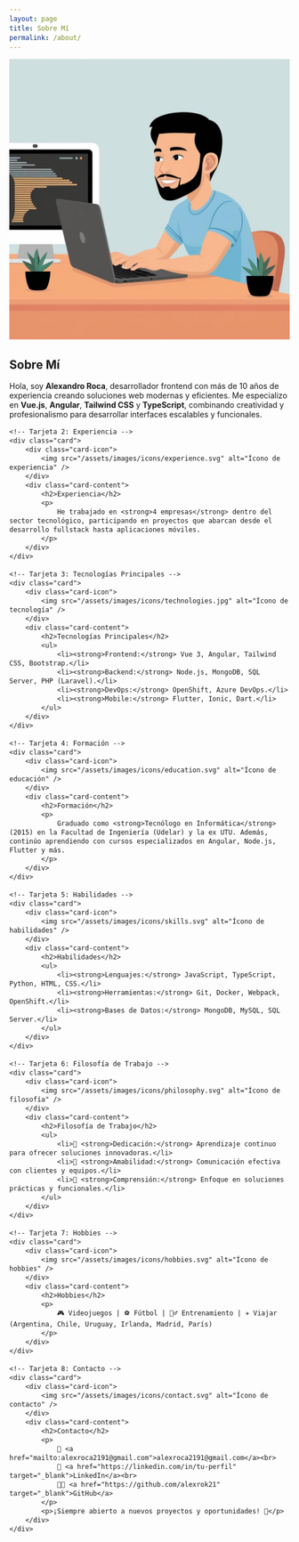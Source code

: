 ```yaml
---
layout: page
title: Sobre Mí
permalink: /about/
---
```


<div class="about-container">
    <!-- Tarjeta 1: Presentación -->
    <div class="card">
        <div class="card-icon">
            <img src="/assets/images/icons/about_me.jpg" alt="Ícono de perfil" />
        </div>
        <div class="card-content">
            <h2>Sobre Mí</h2>
            <p>
                Hola, soy <strong>Alexandro Roca</strong>, desarrollador frontend con más de 10 años de experiencia creando soluciones web modernas y eficientes. Me especializo en <strong>Vue.js</strong>, <strong>Angular</strong>, <strong>Tailwind CSS</strong> y <strong>TypeScript</strong>, combinando creatividad y profesionalismo para desarrollar interfaces escalables y funcionales.
            </p>
        </div>
    </div>

    <!-- Tarjeta 2: Experiencia -->
    <div class="card">
        <div class="card-icon">
            <img src="/assets/images/icons/experience.svg" alt="Ícono de experiencia" />
        </div>
        <div class="card-content">
            <h2>Experiencia</h2>
            <p>
                He trabajado en <strong>4 empresas</strong> dentro del sector tecnológico, participando en proyectos que abarcan desde el desarrollo fullstack hasta aplicaciones móviles.
            </p>
        </div>
    </div>

    <!-- Tarjeta 3: Tecnologías Principales -->
    <div class="card">
        <div class="card-icon">
            <img src="/assets/images/icons/technologies.jpg" alt="Ícono de tecnología" />
        </div>
        <div class="card-content">
            <h2>Tecnologías Principales</h2>
            <ul>
                <li><strong>Frontend:</strong> Vue 3, Angular, Tailwind CSS, Bootstrap.</li>
                <li><strong>Backend:</strong> Node.js, MongoDB, SQL Server, PHP (Laravel).</li>
                <li><strong>DevOps:</strong> OpenShift, Azure DevOps.</li>
                <li><strong>Mobile:</strong> Flutter, Ionic, Dart.</li>
            </ul>
        </div>
    </div>

    <!-- Tarjeta 4: Formación -->
    <div class="card">
        <div class="card-icon">
            <img src="/assets/images/icons/education.svg" alt="Ícono de educación" />
        </div>
        <div class="card-content">
            <h2>Formación</h2>
            <p>
                Graduado como <strong>Tecnólogo en Informática</strong> (2015) en la Facultad de Ingeniería (Udelar) y la ex UTU. Además, continúo aprendiendo con cursos especializados en Angular, Node.js, Flutter y más.
            </p>
        </div>
    </div>

    <!-- Tarjeta 5: Habilidades -->
    <div class="card">
        <div class="card-icon">
            <img src="/assets/images/icons/skills.svg" alt="Ícono de habilidades" />
        </div>
        <div class="card-content">
            <h2>Habilidades</h2>
            <ul>
                <li><strong>Lenguajes:</strong> JavaScript, TypeScript, Python, HTML, CSS.</li>
                <li><strong>Herramientas:</strong> Git, Docker, Webpack, OpenShift.</li>
                <li><strong>Bases de Datos:</strong> MongoDB, MySQL, SQL Server.</li>
            </ul>
        </div>
    </div>

    <!-- Tarjeta 6: Filosofía de Trabajo -->
    <div class="card">
        <div class="card-icon">
            <img src="/assets/images/icons/philosophy.svg" alt="Ícono de filosofía" />
        </div>
        <div class="card-content">
            <h2>Filosofía de Trabajo</h2>
            <ul>
                <li>🔹 <strong>Dedicación:</strong> Aprendizaje continuo para ofrecer soluciones innovadoras.</li>
                <li>🔹 <strong>Amabilidad:</strong> Comunicación efectiva con clientes y equipos.</li>
                <li>🔹 <strong>Comprensión:</strong> Enfoque en soluciones prácticas y funcionales.</li>
            </ul>
        </div>
    </div>

    <!-- Tarjeta 7: Hobbies -->
    <div class="card">
        <div class="card-icon">
            <img src="/assets/images/icons/hobbies.svg" alt="Ícono de hobbies" />
        </div>
        <div class="card-content">
            <h2>Hobbies</h2>
            <p>
                🎮 Videojuegos | ⚽ Fútbol | 🏋️‍♂️ Entrenamiento | ✈️ Viajar (Argentina, Chile, Uruguay, Irlanda, Madrid, París)
            </p>
        </div>
    </div>

    <!-- Tarjeta 8: Contacto -->
    <div class="card">
        <div class="card-icon">
            <img src="/assets/images/icons/contact.svg" alt="Ícono de contacto" />
        </div>
        <div class="card-content">
            <h2>Contacto</h2>
            <p>
                📧 <a href="mailto:alexroca2191@gmail.com">alexroca2191@gmail.com</a><br>
                💼 <a href="https://linkedin.com/in/tu-perfil" target="_blank">LinkedIn</a><br>
                👨‍💻 <a href="https://github.com/alexrok21" target="_blank">GitHub</a>
            </p>
            <p>¡Siempre abierto a nuevos proyectos y oportunidades! 🚀</p>
        </div>
    </div>
</div>